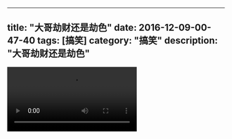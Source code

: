 
---
title: "大哥劫财还是劫色"
date: 2016-12-09-00-47-40
tags: [搞笑]
category: "搞笑"
description: "大哥劫财还是劫色"
---
<video src="http://ohtsqip0g.bkt.clouddn.com/大哥劫财还是劫色-搞笑-搞笑.mp4" controls="controls"></video>
